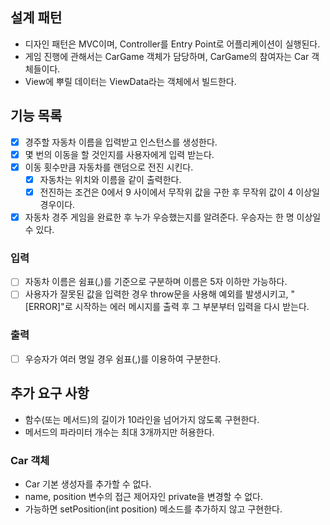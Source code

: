 ## 설계 패턴

- 디자인 패턴은 MVC이며, Controller를 Entry Point로 어플리케이션이 실행된다.
- 게임 진행에 관해서는 CarGame 객체가 담당하며, CarGame의 참여자는 Car 객체들이다.
- View에 뿌릴 데이터는 ViewData라는 객체에서 빌드한다.

## 기능 목록

- [x] 경주할 자동차 이름을 입력받고 인스턴스를 생성한다.
- [x] 몇 번의 이동을 할 것인지를 사용자에게 입력 받는다.
- [x] 이동 횟수만큼 자동차를 랜덤으로 전진 시킨다.
  - [x] 자동차는 위치와 이름을 같이 출력한다.
  - [x] 전진하는 조건은 0에서 9 사이에서 무작위 값을 구한 후 무작위 값이 4 이상일 경우이다.
- [x] 자동차 경주 게임을 완료한 후 누가 우승했는지를 알려준다. 우승자는 한 명 이상일 수 있다.

### 입력

- [ ] 자동차 이름은 쉼표(,)를 기준으로 구분하며 이름은 5자 이하만 가능하다.
- [ ] 사용자가 잘못된 값을 입력한 경우 throw문을 사용해 예외를 발생시키고, "[ERROR]"로 시작하는 에러 메시지를 출력 후 그 부분부터 입력을 다시 받는다.

### 출력

- [ ] 우승자가 여러 명일 경우 쉼표(,)를 이용하여 구분한다.

## 추가 요구 사항

- 함수(또는 메서드)의 길이가 10라인을 넘어가지 않도록 구현한다.
- 메서드의 파라미터 개수는 최대 3개까지만 허용한다.

### Car 객체

- Car 기본 생성자를 추가할 수 없다.
- name, position 변수의 접근 제어자인 private을 변경할 수 없다.
- 가능하면 setPosition(int position) 메소드를 추가하지 않고 구현한다.
